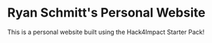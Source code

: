 # Ryan Schmitt's Personal Website
This is a personal website built using the Hack4Impact Starter Pack!